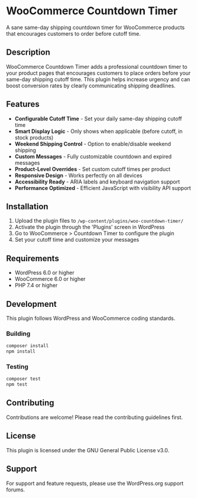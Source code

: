 # WooCommerce Countdown Timer

A sane same-day shipping countdown timer for WooCommerce products that encourages customers to order before cutoff time.

## Description

WooCommerce Countdown Timer adds a professional countdown timer to your product pages that encourages customers to place orders before your same-day shipping cutoff time. This plugin helps increase urgency and can boost conversion rates by clearly communicating shipping deadlines.

## Features

* **Configurable Cutoff Time** - Set your daily same-day shipping cutoff time
* **Smart Display Logic** - Only shows when applicable (before cutoff, in stock products)
* **Weekend Shipping Control** - Option to enable/disable weekend shipping
* **Custom Messages** - Fully customizable countdown and expired messages
* **Product-Level Overrides** - Set custom cutoff times per product
* **Responsive Design** - Works perfectly on all devices
* **Accessibility Ready** - ARIA labels and keyboard navigation support
* **Performance Optimized** - Efficient JavaScript with visibility API support

## Installation

1. Upload the plugin files to `/wp-content/plugins/woo-countdown-timer/`
2. Activate the plugin through the 'Plugins' screen in WordPress
3. Go to WooCommerce > Countdown Timer to configure the plugin
4. Set your cutoff time and customize your messages

## Requirements

* WordPress 6.0 or higher
* WooCommerce 6.0 or higher
* PHP 7.4 or higher

## Development

This plugin follows WordPress and WooCommerce coding standards.

### Building

```bash
composer install
npm install
```

### Testing

```bash
composer test
npm test
```

## Contributing

Contributions are welcome! Please read the contributing guidelines first.

## License

This plugin is licensed under the GNU General Public License v3.0.

## Support

For support and feature requests, please use the WordPress.org support forums.